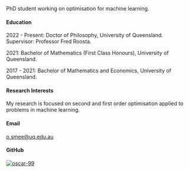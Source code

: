 PhD student working on optimisation for machine learning. 



#### Education

2022 - Present: Doctor of Philosophy, University of Queensland. Supervisor: Professor Fred Roosta. 

2021: Bachelor of Mathematics (First Class Honours), University of Queensland.

2017 - 2021: Bachelor of Mathematics and Economics, University of Queensland.


#### Research Interests
My research is focused on second and first order optimisation applied to problems in machine learning. 

#### Email
<o.smee@uq.edu.au>

#### GitHub
[![oscar-99](https://img.shields.io/badge/oscar99-github-blue?logo=github)](https://github.com/oscar-99)
